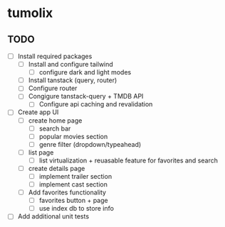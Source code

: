 # tumolix

## TODO

- [ ] Install required packages
  - [ ] Install and configure tailwind
    - [ ] configure dark and light modes
  - [ ] Install tanstack (query, router)
  - [ ] Configure router
  - [ ] Congigure tanstack-query + TMDB API
    - [ ] Configure api caching and revalidation
- [ ] Create app UI
  - [ ] create home page
    - [ ] search bar
    - [ ] popular movies section
    - [ ] genre filter (dropdown/typeahead)
  - [ ] list page
    - [ ] list virtualization + reuasable feature for favorites and search
  - [ ] create details page
    - [ ] implement trailer section
    - [ ] implement cast section
  - [ ] Add favorites functionality
    - [ ] favorites button + page
    - [ ] use index db to store info
- [ ] Add additional unit tests
